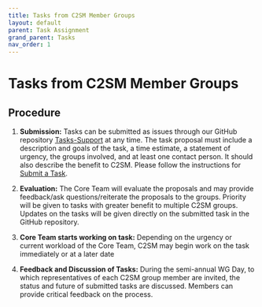 ```yaml
---
title: Tasks from C2SM Member Groups
layout: default
parent: Task Assignment
grand_parent: Tasks
nav_order: 1
---
```


# Tasks from C2SM Member Groups

## Procedure
1. **Submission:**
Tasks can be submitted as issues through our GitHub repository [Tasks-Support](https://github.com/C2SM/Tasks-Support) at any time. The task proposal must include a description and goals of the task, a time estimate, a statement of urgency, the groups involved, and at least one contact person. It should also describe the benefit to C2SM. Please follow the instructions for [Submit a Task](https://github.com/C2SM/Tasks-Support#submit-a-task).

2. **Evaluation:**
The Core Team will evaluate the proposals and may provide feedback/ask questions/reiterate the proposals to the groups. Priority will be given to tasks with greater benefit to multiple C2SM groups. Updates on the tasks will be given directly on the submitted task in the GitHub repository.

3. **Core Team starts working on task:**
Depending on the urgency or current workload of the Core Team, C2SM may begin work on the task immediately or at a later date

4. **Feedback and Discussion of Tasks:**
During the semi-annual WG Day, to which representatives of each C2SM group member are invited, the status and future of submitted tasks are discussed. Members can provide critical feedback on the process.
